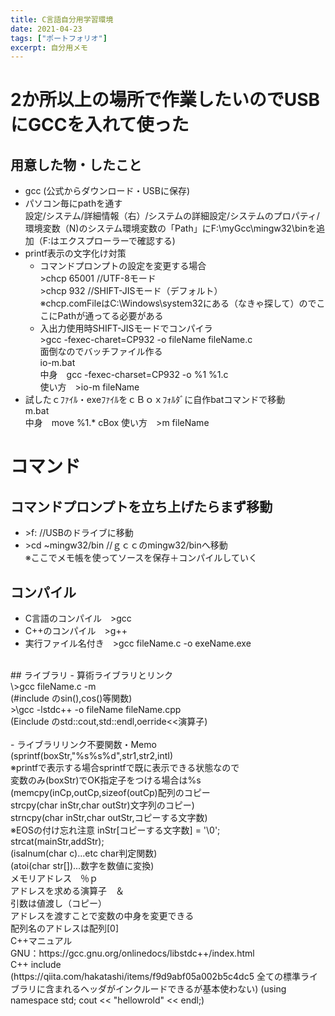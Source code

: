 ```yaml
---
title: C言語自分用学習環境
date: 2021-04-23
tags: ["ポートフォリオ"]
excerpt: 自分用メモ
---
```


# 2か所以上の場所で作業したいのでUSBにGCCを入れて使った

  ## 用意した物・したこと
  - gcc (公式からダウンロード・USBに保存)
  - パソコン毎にpathを通す<br>
  設定/システム/詳細情報（右）/システムの詳細設定/システムのプロパティ/環境変数（N)のシステム環境変数の「Path」にF:\myGcc\mingw32\binを追加（F:はエクスプローラーで確認する)<br>
  - printf表示の文字化け対策<br>
    - コマンドプロンプトの設定を変更する場合<br>
    \>chcp 65001 //UTF-8モード<br>
    \>chcp 932 //SHIFT-JISモード（デフォルト）<br>
    ※chcp.comFileはC:\Windows\system32にある（なきゃ探して）のでここにPathが通ってる必要がある
    - 入出力使用時SHIFT-JISモードでコンパイラ<br>
    \>gcc -fexec-charet=CP932 -o fileName fileName.c<br>
    面倒なのでバッチファイル作る<br>
    io-m.bat<br>
    中身　gcc -fexec-charset=CP932 -o %1 %1.c<br>
    使い方　>io-m fileName<br>
  - 試したｃﾌｧｲﾙ・exeﾌｧｲﾙをｃＢｏｘﾌｫﾙﾀﾞに自作batコマンドで移動<br>
    m.bat<br>
    中身　move %1.* cBox
    使い方　>m fileName
# コマンド
  ## コマンドプロンプトを立ち上げたらまず移動
  - \>f: //USBのドライブに移動<br>
  - \>cd ~mingw32/bin //ｇｃｃのmingw32/binへ移動<br>
  ※ここでメモ帳を使ってソースを保存＋コンパイルしていく<br>
  ## コンパイル
  - C言語のコンパイル　>gcc<br>
  - C++のコンパイル　>g++<br>
  - 実行ファイル名付き　>gcc fileName.c -o exeName.exe<br>
  <br>
  ## ライブラリ
  - 算術ライブラリとリンク　<br>
    \>gcc fileName.c -m<br>
    (#include <math.h>のsin(),cos()等関数)<br>
    >\gcc -lstdc++ -o fileName fileName.cpp<br>
    (Einclude <iostream>のstd::cout,std::endl,oerride<<演算子)<br>
  <br>
  - ライブラリリンク不要関数・Memo<br>
    <stdio.h>(sprintf(boxStr,"%s%s%d",str1,str2,intI)<br>
    ※printfで表示する場合sprintfで既に表示できる状態なので<br>
    変数のみ(boxStr)でOK指定子をつける場合は%s<br>
    <string.h>(memcpy(inCp,outCp,sizeof(outCp)配列のコピー<br>
    strcpy(char inStr,char outStr)文字列のコピー)<br>
    strncpy(char inStr,char outStr,コピーする文字数)<br>
    ※EOSの付け忘れ注意 inStr[コピーする文字数] = '\0';<br>
    strcat(mainStr,addStr);<br>
    <ctype.h>(isalnum(char c)...etc char判定関数)<br>
    <stdlib.h>(atoi(char str[])...数字を数値に変換)<br>
  メモリアドレス　％ｐ<br>
  アドレスを求める演算子　＆<br>
  引数は値渡し（コピー）<br>
  アドレスを渡すことで変数の中身を変更できる<br>
  配列名のアドレスは配列[0]<br>
  C++マニュアル<br>
  GNU：https://gcc.gnu.org/onlinedocs/libstdc++/index.html<br>
  C++ include <br>
  <bits/stdc++.h>(https://qiita.com/hakatashi/items/f9d9abf05a002b5c4dc5
  全ての標準ライブラリに含まれるヘッダがインクルードできるが基本使わない)
  <iostream>(using namespace std; cout << "hellowrold" << endl;)
